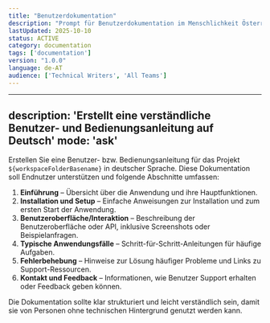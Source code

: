 ```yaml
---
title: "Benutzerdokumentation"
description: "Prompt für Benutzerdokumentation im Menschlichkeit Österreich Projekt"
lastUpdated: 2025-10-10
status: ACTIVE
category: documentation
tags: ['documentation']
version: "1.0.0"
language: de-AT
audience: ['Technical Writers', 'All Teams']
---
```


---
description: 'Erstellt eine verständliche Benutzer- und Bedienungsanleitung auf Deutsch'
mode: 'ask'
---

Erstellen Sie eine Benutzer- bzw. Bedienungsanleitung für das Projekt `${workspaceFolderBasename}` in deutscher Sprache. Diese Dokumentation soll Endnutzer unterstützen und folgende Abschnitte umfassen:

1. **Einführung** – Übersicht über die Anwendung und ihre Hauptfunktionen.
2. **Installation und Setup** – Einfache Anweisungen zur Installation und zum ersten Start der Anwendung.
3. **Benutzeroberfläche/Interaktion** – Beschreibung der Benutzeroberfläche oder API, inklusive Screenshots oder Beispielanfragen.
4. **Typische Anwendungsfälle** – Schritt-für-Schritt-Anleitungen für häufige Aufgaben.
5. **Fehlerbehebung** – Hinweise zur Lösung häufiger Probleme und Links zu Support-Ressourcen.
6. **Kontakt und Feedback** – Informationen, wie Benutzer Support erhalten oder Feedback geben können.

Die Dokumentation sollte klar strukturiert und leicht verständlich sein, damit sie von Personen ohne technischen Hintergrund genutzt werden kann.

